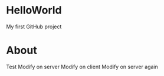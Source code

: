 # HelloWorld
My first GitHub  project

# About
Test
Modify on server
Modify on client
Modify on server again
